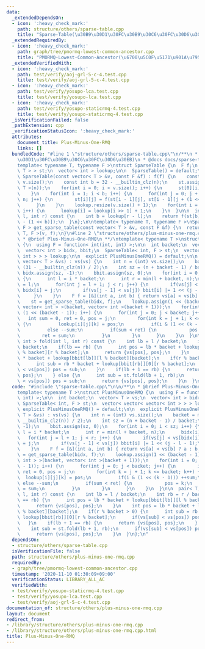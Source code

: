 ```yaml
---
data:
  _extendedDependsOn:
  - icon: ':heavy_check_mark:'
    path: structure/others/sparse-table.cpp
    title: "Sparse-Table(\u30B9\u30D1\u30FC\u30B9\u30C6\u30FC\u30D6\u30EB)"
  _extendedRequiredBy:
  - icon: ':heavy_check_mark:'
    path: graph/tree/pmormq-lowest-common-ancestor.cpp
    title: "PMORMQ-Lowest-Common-Ancestor(\u6700\u5C0F\u5171\u901A\u7956\u5148)"
  _extendedVerifiedWith:
  - icon: ':heavy_check_mark:'
    path: test/verify/aoj-grl-5-c-4.test.cpp
    title: test/verify/aoj-grl-5-c-4.test.cpp
  - icon: ':heavy_check_mark:'
    path: test/verify/yosupo-lca.test.cpp
    title: test/verify/yosupo-lca.test.cpp
  - icon: ':heavy_check_mark:'
    path: test/verify/yosupo-staticrmq-4.test.cpp
    title: test/verify/yosupo-staticrmq-4.test.cpp
  _isVerificationFailed: false
  _pathExtension: cpp
  _verificationStatusIcon: ':heavy_check_mark:'
  attributes:
    document_title: Plus-Minus-One-RMQ
    links: []
  bundledCode: "#line 1 \"structure/others/sparse-table.cpp\"\n/**\n * @brief Sparse-Table(\u30B9\
    \u30D1\u30FC\u30B9\u30C6\u30FC\u30D6\u30EB)\n * @docs docs/sparse-table.md\n */\n\
    template< typename T, typename F >\nstruct SparseTable {\n  F f;\n  vector< vector<\
    \ T > > st;\n  vector< int > lookup;\n\n  SparseTable() = default;\n\n  explicit\
    \ SparseTable(const vector< T > &v, const F &f) : f(f) {\n    const int n = (int)\
    \ v.size();\n    const int b = 32 - __builtin_clz(n);\n    st.assign(b, vector<\
    \ T >(n));\n    for(int i = 0; i < v.size(); i++) {\n      st[0][i] = v[i];\n\
    \    }\n    for(int i = 1; i < b; i++) {\n      for(int j = 0; j + (1 << i) <=\
    \ n; j++) {\n        st[i][j] = f(st[i - 1][j], st[i - 1][j + (1 << (i - 1))]);\n\
    \      }\n    }\n    lookup.resize(v.size() + 1);\n    for(int i = 2; i < lookup.size();\
    \ i++) {\n      lookup[i] = lookup[i >> 1] + 1;\n    }\n  }\n\n  inline T fold(int\
    \ l, int r) const {\n    int b = lookup[r - l];\n    return f(st[b][l], st[b][r\
    \ - (1 << b)]);\n  }\n};\n\ntemplate< typename T, typename F >\nSparseTable< T,\
    \ F > get_sparse_table(const vector< T > &v, const F &f) {\n  return SparseTable<\
    \ T, F >(v, f);\n}\n#line 2 \"structure/others/plus-minus-one-rmq.cpp\"\n\n/**\n\
    \ * @brief Plus-Minus-One-RMQ\n **/\ntemplate< typename T >\nstruct PlusMinusOneRMQ\
    \ {\n  using F = function< int(int, int) >;\n\n  int backet;\n  vector< T > vs;\n\
    \  vector< int > bidx, bbit;\n  SparseTable< int, F > st;\n  vector< vector< vector<\
    \ int > > > lookup;\n\n  explicit PlusMinusOneRMQ() = default;\n\n  explicit PlusMinusOneRMQ(const\
    \ vector< T > &vs) : vs(vs) {\n    int n = (int) vs.size();\n    backet = max(1,\
    \ (31 - __builtin_clz(n)) / 2);\n    int sz = (n + backet - 1) / backet;\n   \
    \ bidx.assign(sz, -1);\n    bbit.assign(sz, 0);\n    for(int i = 0; i < sz; i++)\
    \ {\n      int l = i * backet;\n      int r = min(l + backet, n);\n      bidx[i]\
    \ = l;\n      for(int j = l + 1; j < r; j++) {\n        if(vs[j] < vs[bidx[i]])\
    \ bidx[i] = j;\n        if(vs[j - 1] < vs[j]) bbit[i] |= 1 << (j - l - 1);\n \
    \     }\n    }\n    F f = [&](int a, int b) { return vs[a] < vs[b] ? a : b; };\n\
    \    st = get_sparse_table(bidx, f);\n    lookup.assign(1 << (backet - 1), vector<\
    \ vector< int > >(backet, vector< int >(backet + 1)));\n    for(int i = 0; i <\
    \ (1 << (backet - 1)); i++) {\n      for(int j = 0; j < backet; j++) {\n     \
    \   int sum = 0, ret = 0, pos = j;\n        for(int k = j + 1; k <= backet; k++)\
    \ {\n          lookup[i][j][k] = pos;\n          if(i & (1 << (k - 1))) ++sum;\n\
    \          else --sum;\n          if(sum < ret) {\n            pos = k;\n    \
    \        ret = sum;\n          }\n        }\n      }\n    }\n  }\n\n  pair< T,\
    \ int > fold(int l, int r) const {\n    int lb = l / backet;\n    int rb = r /\
    \ backet;\n    if(lb == rb) {\n      int pos = lb * backet + lookup[bbit[lb]][l\
    \ % backet][r % backet];\n      return {vs[pos], pos};\n    }\n    int pos = lb\
    \ * backet + lookup[bbit[lb]][l % backet][backet];\n    if(r % backet > 0) {\n\
    \      int sub = rb * backet + lookup[bbit[rb]][0][r % backet];\n      if(vs[sub]\
    \ < vs[pos]) pos = sub;\n    }\n    if(lb + 1 == rb) {\n      return {vs[pos],\
    \ pos};\n    } else {\n      int sub = st.fold(lb + 1, rb);\n      if(vs[sub]\
    \ < vs[pos]) pos = sub;\n      return {vs[pos], pos};\n    }\n  }\n};\n"
  code: "#include \"sparse-table.cpp\"\n\n/**\n * @brief Plus-Minus-One-RMQ\n **/\n\
    template< typename T >\nstruct PlusMinusOneRMQ {\n  using F = function< int(int,\
    \ int) >;\n\n  int backet;\n  vector< T > vs;\n  vector< int > bidx, bbit;\n \
    \ SparseTable< int, F > st;\n  vector< vector< vector< int > > > lookup;\n\n \
    \ explicit PlusMinusOneRMQ() = default;\n\n  explicit PlusMinusOneRMQ(const vector<\
    \ T > &vs) : vs(vs) {\n    int n = (int) vs.size();\n    backet = max(1, (31 -\
    \ __builtin_clz(n)) / 2);\n    int sz = (n + backet - 1) / backet;\n    bidx.assign(sz,\
    \ -1);\n    bbit.assign(sz, 0);\n    for(int i = 0; i < sz; i++) {\n      int\
    \ l = i * backet;\n      int r = min(l + backet, n);\n      bidx[i] = l;\n   \
    \   for(int j = l + 1; j < r; j++) {\n        if(vs[j] < vs[bidx[i]]) bidx[i]\
    \ = j;\n        if(vs[j - 1] < vs[j]) bbit[i] |= 1 << (j - l - 1);\n      }\n\
    \    }\n    F f = [&](int a, int b) { return vs[a] < vs[b] ? a : b; };\n    st\
    \ = get_sparse_table(bidx, f);\n    lookup.assign(1 << (backet - 1), vector< vector<\
    \ int > >(backet, vector< int >(backet + 1)));\n    for(int i = 0; i < (1 << (backet\
    \ - 1)); i++) {\n      for(int j = 0; j < backet; j++) {\n        int sum = 0,\
    \ ret = 0, pos = j;\n        for(int k = j + 1; k <= backet; k++) {\n        \
    \  lookup[i][j][k] = pos;\n          if(i & (1 << (k - 1))) ++sum;\n         \
    \ else --sum;\n          if(sum < ret) {\n            pos = k;\n            ret\
    \ = sum;\n          }\n        }\n      }\n    }\n  }\n\n  pair< T, int > fold(int\
    \ l, int r) const {\n    int lb = l / backet;\n    int rb = r / backet;\n    if(lb\
    \ == rb) {\n      int pos = lb * backet + lookup[bbit[lb]][l % backet][r % backet];\n\
    \      return {vs[pos], pos};\n    }\n    int pos = lb * backet + lookup[bbit[lb]][l\
    \ % backet][backet];\n    if(r % backet > 0) {\n      int sub = rb * backet +\
    \ lookup[bbit[rb]][0][r % backet];\n      if(vs[sub] < vs[pos]) pos = sub;\n \
    \   }\n    if(lb + 1 == rb) {\n      return {vs[pos], pos};\n    } else {\n  \
    \    int sub = st.fold(lb + 1, rb);\n      if(vs[sub] < vs[pos]) pos = sub;\n\
    \      return {vs[pos], pos};\n    }\n  }\n};\n"
  dependsOn:
  - structure/others/sparse-table.cpp
  isVerificationFile: false
  path: structure/others/plus-minus-one-rmq.cpp
  requiredBy:
  - graph/tree/pmormq-lowest-common-ancestor.cpp
  timestamp: '2020-11-10 01:30:09+09:00'
  verificationStatus: LIBRARY_ALL_AC
  verifiedWith:
  - test/verify/yosupo-staticrmq-4.test.cpp
  - test/verify/yosupo-lca.test.cpp
  - test/verify/aoj-grl-5-c-4.test.cpp
documentation_of: structure/others/plus-minus-one-rmq.cpp
layout: document
redirect_from:
- /library/structure/others/plus-minus-one-rmq.cpp
- /library/structure/others/plus-minus-one-rmq.cpp.html
title: Plus-Minus-One-RMQ
---
```

